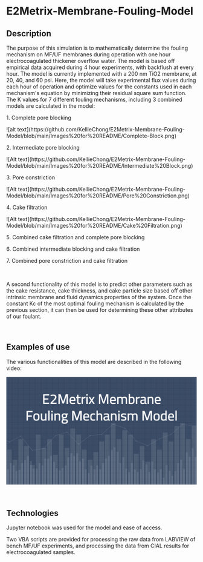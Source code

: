 # E2Metrix-Membrane-Fouling-Model

<h2> Description </h2> 

<p>The purpose of this simulation is to mathematically determine the fouling mechanism on MF/UF membranes during operation with one hour electrocoagulated thickener overflow water. The model is based off empirical data acquired during 4 hour experiments, with backflush at every hour. The model is currently implemented with a 200 nm TiO2 membrane, at 20, 40, and 60 psi. Here, the model will take experimental flux values during each hour of operation and optimize values for the constants used in each mechanism's equation by minimizing their residual square sum function. The K values for 7 different fouling mechanisms, including 3 combined models are calculated in the model: </p>

<p>1. Complete pore blocking </p> 
![alt text](https://github.com/KellieChong/E2Metrix-Membrane-Fouling-Model/blob/main/Images%20for%20README/Complete-Block.png)
<p>2. Intermediate pore blocking </p> 
![Alt text](https://github.com/KellieChong/E2Metrix-Membrane-Fouling-Model/blob/main/Images%20for%20README/Intermediate%20Block.png)
<p>3. Pore constriction </p> 
![Alt text](https://github.com/KellieChong/E2Metrix-Membrane-Fouling-Model/blob/main/Images%20for%20README/Pore%20Constriction.png)
<p>4. Cake filtration </p>
![Alt text](https://github.com/KellieChong/E2Metrix-Membrane-Fouling-Model/blob/main/Images%20for%20README/Cake%20Filtration.png)
<p>5. Combined cake filtration and complete pore blocking </p>
<p>6. Combined intermediate blocking and cake filtration</p>
<p>7. Combined pore constriction and cake filtration </p>

<br>
<p>A second functionality of this model is to predict other parameters such as the cake resistance, cake thickness, and cake particle size based off other intrinsic membrane and fluid dynamics properties of the system. Once the constant Kc of the most optimal fouling mechanism is calculated by the previous section, it can then be used for determining these other attributes of our foulant. </p>

<br>
<h2> Examples of use </h2>
  
<p>The various functionalities of this model are described in the following video:</p>

[![Link to demo video](https://github.com/KellieChong/E2Metrix-Membrane-Fouling-Model/blob/main/Images%20for%20README/Youtube%20Video%20Cover.png)](https://youtu.be/4eb2-NmpqzwE)

<br> 
<h2> Technologies </h2>

<p>Jupyter notebook was used for the model and ease of access.</p>
<p>Two VBA scripts are provided for processing the raw data from LABVIEW of bench MF/UF experiments, and processing the data from CIAL results for electrocoagulated samples.</p>
